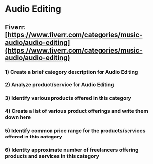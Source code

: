 # Audio Editing
## Fiverr: [https://www.fiverr.com/categories/music-audio/audio-editing](https://www.fiverr.com/categories/music-audio/audio-editing)
### 1) Create a brief category description for Audio Editing
### 2) Analyze product/service for Audio Editing
### 3) Identify various products offered in this category
### 4) Create a list of various product offerings and write them down here
### 5) Identify common price range for the products/services offered in this category
### 6) Identity approximate number of freelancers offering products and services in this category
